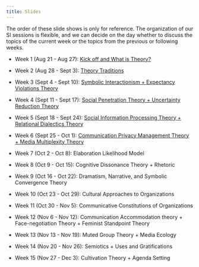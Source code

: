 ```yaml
---
title: Slides
---
```


The order of these slide shows is only for reference. The organization of our SI sessions is flexible, and we can decide on the day whether to discuss the topics of the current week or the topics from the previous or following weeks.

- Week 1 (Aug 21 - Aug 27): [Kick off and What is Theory?](https://comm2100.kristenjz.com/files/week_1.pdf)

- Week 2 (Aug 28 - Sept 3): [Theory Traditions](https://comm2100.kristenjz.com/files/week_2.pdf)

- Week 3 (Sept 4 - Sept 10): [Symbolic Interactionism + Expectancy Violations Theory](https://comm2100.kristenjz.com/files/week_3.pdf)

- Week 4 (Sept 11 - Sept 17): [Social Penetration Theory + Uncertainty Reduction Theory](https://comm2100.kristenjz.com/files/week_4.pdf)

- Week 5 (Sept 18 - Sept 24): [Social Information Processing Theory + Relational Dialectics Theory](https://comm2100.kristenjz.com/files/week_5.pdf)

- Week 6 (Sept 25 - Oct 1): [Communication Privacy Management Theory + Media Multiplexity Theory](https://comm2100.kristenjz.com/files/week_6.pdf)

- Week 7 (Oct 2 - Oct 8): Elaboration Likelihood Model

- Week 8 (Oct 9 - Oct 15): Cognitive Dissonance Theory + Rhetoric

- Week 9 (Oct 16 - Oct 22): Dramatism, Narrative, and Symbolic Convergence Theory

- Week 10 (Oct 23 - Oct 29): Cultural Approaches to Organizations

- Week 11 (Oct 30 - Nov 5): Communicative Constitutions of Organizations

- Week 12 (Nov 6 - Nov 12): Communication Accommodation theory + Face-negotiation Theory + Feminist Standpoint Theory

- Week 13 (Nov 13 - Nov 19): Muted Group Theory + Media Ecology

- Week 14 (Nov 20 - Nov 26): Semiotics + Uses and Gratifications

- Week 15 (Nov 27 - Dec 3): Cultivation Theory + Agenda Setting

  





